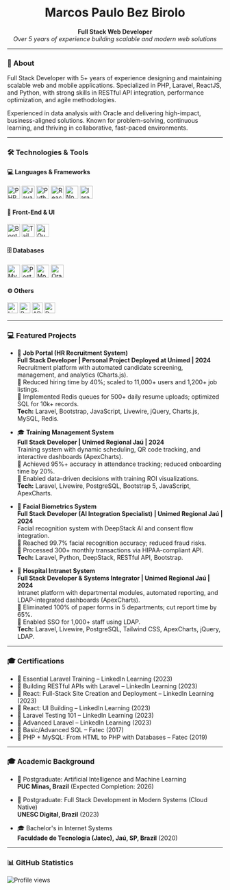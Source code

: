 <h1 align="center">Marcos Paulo Bez Birolo</h1>

<p align="center">
  <b>Full Stack Web Developer</b><br>
  <i>Over 5 years of experience building scalable and modern web solutions</i>
</p>

---

### 🚀 About

Full Stack Developer with 5+ years of experience designing and maintaining scalable web and mobile applications. Specialized in PHP, Laravel, ReactJS, and Python, with strong skills in RESTful API integration, performance optimization, and agile methodologies.

Experienced in data analysis with Oracle and delivering high-impact, business-aligned solutions. Known for problem-solving, continuous learning, and thriving in collaborative, fast-paced environments.

---

### 🛠️ Technologies & Tools

#### 💻 Languages & Frameworks

<p>
  <img src="https://cdn.jsdelivr.net/gh/devicons/devicon/icons/php/php-original.svg" height="30" alt="PHP"/>
  <img src="https://cdn.jsdelivr.net/gh/devicons/devicon/icons/javascript/javascript-original.svg" height="30" alt="JavaScript"/>
  <img src="https://cdn.jsdelivr.net/gh/devicons/devicon/icons/python/python-original.svg" height="30" alt="Python"/>
  <img src="https://cdn.jsdelivr.net/gh/devicons/devicon/icons/react/react-original.svg" height="30" alt="ReactJS"/>
  <img src="https://cdn.jsdelivr.net/gh/devicons/devicon/icons/nodejs/nodejs-original.svg" height="30" alt="NodeJS"/>
  <img src="https://cdn.jsdelivr.net/gh/devicons/devicon/icons/laravel/laravel-original.svg" height="30" alt="laravel"/>

</p>

#### 🎨 Front-End & UI

<p>
  <img src="https://cdn.jsdelivr.net/gh/devicons/devicon/icons/bootstrap/bootstrap-original.svg" height="30" alt="Bootstrap"/>
  <img src="https://raw.githubusercontent.com/tailwindlabs/tailwindcss/HEAD/.github/logo-light.svg" height="30" alt="Tailwind CSS"/>
  <img src="https://cdn.jsdelivr.net/gh/devicons/devicon/icons/jquery/jquery-original.svg" height="30" alt="jQuery"/>
</p>

#### 🗄️ Databases

<p>
  <img src="https://cdn.jsdelivr.net/gh/devicons/devicon/icons/mysql/mysql-original.svg" height="30" alt="MySQL"/>
  <img src="https://cdn.jsdelivr.net/gh/devicons/devicon/icons/postgresql/postgresql-original.svg" height="30" alt="PostgreSQL"/>
  <img src="https://cdn.jsdelivr.net/gh/devicons/devicon/icons/mongodb/mongodb-original.svg" height="30" alt="MongoDB"/>
  <img src="https://cdn.jsdelivr.net/gh/devicons/devicon/icons/oracle/oracle-original.svg" height="30" alt="Oracle"/>
</p>

#### ⚙️ Others

<p>
  <img src="https://img.shields.io/badge/Livewire-red?logo=laravel" height="25" alt="Livewire"/>
  <img src="https://img.shields.io/badge/Redis-%23DD0031?logo=redis&logoColor=white" height="25" alt="Redis"/>
  <img src="https://img.shields.io/badge/RESTful%20API-blue" height="25" alt="API RESTful"/>
  <img src="https://img.shields.io/badge/DeepStack-AI-blueviolet" height="25" alt="DeepStack"/>
</p>

---

### 💻 Featured Projects

- 🧩 **Job Portal (HR Recruitment System)**  
  **Full Stack Developer | Personal Project Deployed at Unimed | 2024**  
  Recruitment platform with automated candidate screening, management, and analytics (Charts.js).  
  🔹 Reduced hiring time by 40%; scaled to 11,000+ users and 1,200+ job listings.  
  🔹 Implemented Redis queues for 500+ daily resume uploads; optimized SQL for 10k+ records.  
  **Tech:** Laravel, Bootstrap, JavaScript, Livewire, jQuery, Charts.js, MySQL, Redis.

- 🎓 **Training Management System**  
  **Full Stack Developer | Unimed Regional Jaú | 2024**  
  Training system with dynamic scheduling, QR code tracking, and interactive dashboards (ApexCharts).  
  🔹 Achieved 95%+ accuracy in attendance tracking; reduced onboarding time by 20%.  
  🔹 Enabled data-driven decisions with training ROI visualizations.  
  **Tech:** Laravel, Livewire, PostgreSQL, Bootstrap 5, JavaScript, ApexCharts.

- 🧠 **Facial Biometrics System**  
  **Full Stack Developer (AI Integration Specialist) | Unimed Regional Jaú | 2024**  
  Facial recognition system with DeepStack AI and consent flow integration.  
  🔹 Reached 99.7% facial recognition accuracy; reduced fraud risks.  
  🔹 Processed 300+ monthly transactions via HIPAA-compliant API.  
  **Tech:** Laravel, Python, DeepStack, RESTful API, Bootstrap.

- 🏥 **Hospital Intranet System**  
  **Full Stack Developer & Systems Integrator | Unimed Regional Jaú | 2024**  
  Intranet platform with departmental modules, automated reporting, and LDAP-integrated dashboards (ApexCharts).  
  🔹 Eliminated 100% of paper forms in 5 departments; cut report time by 65%.  
  🔹 Enabled SSO for 1,000+ staff using LDAP.  
  **Tech:** Laravel, Livewire, PostgreSQL, Tailwind CSS, ApexCharts, jQuery, LDAP.

---

### 🎓 Certifications

- 🏅 Essential Laravel Training – LinkedIn Learning (2023)  
- 🏅 Building RESTful APIs with Laravel – LinkedIn Learning (2023)  
- 🏅 React: Full-Stack Site Creation and Deployment – LinkedIn Learning (2023)  
- 🏅 React: UI Building – LinkedIn Learning (2023)  
- 🏅 Laravel Testing 101 – LinkedIn Learning (2023)  
- 🏅 Advanced Laravel – LinkedIn Learning (2023)  
- 🏅 Basic/Advanced SQL – Fatec (2017)  
- 🏅 PHP + MySQL: From HTML to PHP with Databases – Fatec (2019)

---

### 🎓 Academic Background

- 📘 Postgraduate: Artificial Intelligence and Machine Learning  
  **PUC Minas, Brazil** (Expected Completion: 2026)

- 📘 Postgraduate: Full Stack Development in Modern Systems (Cloud Native)  
  **UNESC Digital, Brazil** (2023)

- 🎓 Bachelor's in Internet Systems  
  **Faculdade de Tecnologia (Jatec), Jaú, SP, Brazil** (2020)

---

### 📊 GitHub Statistics




<p align="left">
  <img src="https://komarev.com/ghpvc/?username=marcospaulobez&color=blue" alt="Profile views"/>
</p>
